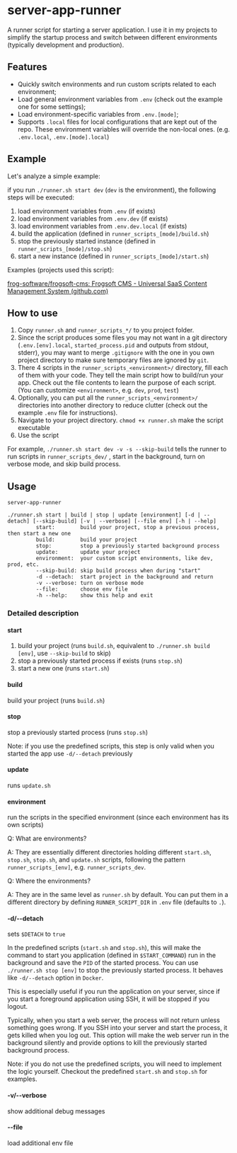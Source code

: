 # server-app-runner
A runner script for starting a server application. I use it in my projects to simplify the startup process and switch between different environments (typically development and production).

## Features

- Quickly switch environments and run custom scripts related to each environment;
- Load general environment variables from `.env` (check out the example one for some settings);
- Load environment-specific variables from `.env.[mode]`;
- Supports `.local` files for local configurations that are kept out of the repo. These environment variables will override the non-local ones. (e.g. `.env.local`, `.env.[mode].local`)

## Example

Let's analyze a simple example:

if you run `./runner.sh start dev` (`dev` is the environment), the following steps will be executed:

1. load environment variables from `.env` (if exists)
2. load environment variables from `.env.dev` (if exists)
3. load environment variables from `.env.dev.local` (if exists)
4. build the application (defined in `runner_scripts_[mode]/build.sh`)
5. stop the previously started instance (defined in `runner_scripts_[mode]/stop.sh`)
6. start a new instance (defined in `runner_scripts_[mode]/start.sh`)

Examples (projects used this script):

[frog-software/frogsoft-cms: Frogsoft CMS - Universal SaaS Content Management System (github.com)](https://github.com/frog-software/frogsoft-cms)

## How to use

1. Copy `runner.sh` and `runner_scripts_*/` to you project folder.
2. Since the script produces some files you may not want in a git directory (`.env.[env].local`, `started_process.pid` and outputs from stdout, stderr), you may want to merge `.gitignore` with the one in you own project directory to make sure temporary files are ignored by `git`.
3. There 4 scripts in the `runner_scripts_<environment>/` directory, fill each of them with your code. They tell the main script how to build/run your app. Check out the file contents to learn the purpose of each script. (You can customize `<environment>`, e.g. `dev`, `prod`, `test`)
4. Optionally, you can put all the `runner_scripts_<environment>/` directories into another directory to reduce clutter (check out the example `.env` file for instructions).
5. Navigate to your project directory. `chmod +x runner.sh` make the script executable
6. Use the script

For example, `./runner.sh start dev -v -s --skip-build` tells the runner to run scripts in `runner_scripts_dev/` , start in the background, turn on verbose mode, and skip build process.
## Usage

```
server-app-runner

./runner.sh start | build | stop | update [environment] [-d | --detach] [--skip-build] [-v | --verbose] [--file env] [-h | --help]
         start:        build your project, stop a previous process, then start a new one
         build:        build your project
         stop:         stop a previously started background process
         update:       update your project
         environment:  your custom script environments, like dev, prod, etc.
         --skip-build: skip build process when during "start"
         -d --detach:  start project in the background and return
         -v --verbose: turn on verbose mode
         --file:       choose env file
         -h --help:    show this help and exit
```

### Detailed description

#### start

1. build your project (runs `build.sh`, equivalent to `./runner.sh build [env]`, use `--skip-build` to skip)
2. stop a previously started process if exists (runs `stop.sh`)
3. start a new one (runs `start.sh`)

#### build

build your project (runs `build.sh`)

#### stop

stop a previously started process (runs `stop.sh`)

Note: if you use the predefined scripts, this step is only valid when you started the app use `-d/--detach` previously

#### update

runs `update.sh`

#### environment

run the scripts in the specified environment (since each environment has its own scripts)

Q: What are environments?

A: They are essentially different directories holding different `start.sh`, `stop.sh`, `stop.sh`, and `update.sh` scripts, following the pattern `runner_scripts_[env]`, e.g. `runner_scripts_dev`.

Q: Where the environments?

A: They are in the same level as `runner.sh` by default. You can put them in a different directory by defining `RUNNER_SCRIPT_DIR` in `.env` file (defaults to `.`).

#### -d/--detach

sets `$DETACH` to `true`

In the predefined scripts (`start.sh` and `stop.sh`), this will make the command to start you application (defined in `$START_COMMAND`) run in the background and save the `PID` of the started process. You can use `./runner.sh stop [env]` to stop the previously started process. It behaves like `-d/--detach` option in `Docker`.

This is especially useful if you run the application on your server, since if you start a foreground application using SSH, it will be stopped if you logout. 

Typically, when you start a web server, the process will not return unless something goes wrong. If you SSH into your server and start the process, it gets killed when you log out. This option will make the web server run in the background silently and provide options to kill the previously started background process.

Note: if you do not use the predefined scripts, you will need to implement the logic yourself. Checkout the predefined `start.sh` and `stop.sh` for examples.

####  -v/--verbose

show additional debug messages

#### --file

load additional env file
